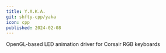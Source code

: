 ```yaml
---
title: Y.A.K.A.
git: shfty-cpp/yaka
icon: cpp
published: 2024-02-08
---
```


OpenGL-based LED animation driver for Corsair RGB keyboards

